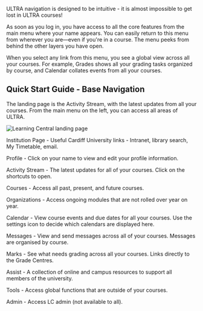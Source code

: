 ULTRA navigation is designed to be intuitive - it is almost impossible to get lost in ULTRA courses!

As soon as you log in, you have access to all the core features from the main menu where your name appears. You can easily return to this menu from wherever you are—even if you're in a course. The menu peeks from behind the other layers you have open.

When you select any link from this menu, you see a global view across all your courses. For example, Grades shows all your grading tasks organized by course, and Calendar collates events from all your courses. 

## Quick Start Guide - Base Navigation 

The landing page is the Activity Stream, with the latest updates from all your courses. From the main menu on the left, you can access all areas of ULTRA.

![Learning Central landing page](https://xerte.cardiff.ac.uk/USER-FILES/18321-wdmsev-site/media/image(50).png)

Institution Page - Useful Cardiff University links - Intranet, library search, My Timetable, email. 

Profile - Click on your name to view and edit your profile information.

Activity Stream - The latest updates for all of your courses. Click on the shortcuts to open.

Courses - Access all past, present, and future courses.

Organizations - Access ongoing modules that are not rolled over year on year. 

Calendar - View course events and due dates for all your courses. Use the settings icon to decide which calendars are displayed here. 

Messages - View and send messages across all of your courses. Messages are organised by course. 

Marks - See what needs grading across all your courses. Links directly to the Grade Centres.

Assist - A collection of online and campus resources to support all members of the university.

Tools - Access global functions that are outside of your courses. 

Admin - Access LC admin (not available to all).